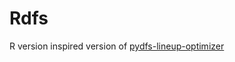 # Rdfs
R version inspired version of [pydfs-lineup-optimizer](https://github.com/DimaKudosh/pydfs-lineup-optimizer)
